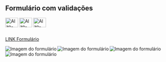 ## Formulário com validações

<div style="display: inline_block">
  <img align="center" title="HTML5" alt="Alan-HTML" height="30" width="40" src="https://xesque.rocketseat.dev/platform/tech/html5.svg">
  <img align="center" title="CSS3" alt="Alan-CSS" height="30" width="40" src="https://xesque.rocketseat.dev/platform/tech/css3.svg">  
  <img align="center" title="JavaScript" alt="Alan-Js" height="30" width="40" src="https://xesque.rocketseat.dev/platform/tech/javascript.svg">
  </div>
  
  ##
  
<a target="_blank" href="https://myf0rm.netlify.app/">LINK Formulário</a>

<div style="display: inline_block">
  <img align="left" title="Calculadora" alt="Imagem do formulário"src="https://i.imgur.com/3hSTIG0.png">
  </div>
 
  <div style="display: inline_block">
  <img align="left" title="Calculadora" alt="Imagem do formulário"src="https://i.imgur.com/qeczCAe.png">
  </div>

  <div style="display: inline_block">
  <img align="left" title="Calculadora" alt="Imagem do formulário"src="https://i.imgur.com/bON0aR9.png">
  </div>

  
  
  <div style="display: inline_block">
  <img align="left" title="Calculadora" alt="Imagem do formulário"src="https://i.imgur.com/Dna7fQf.png">
  </div>

  
  
 
  
  
  
  
  
